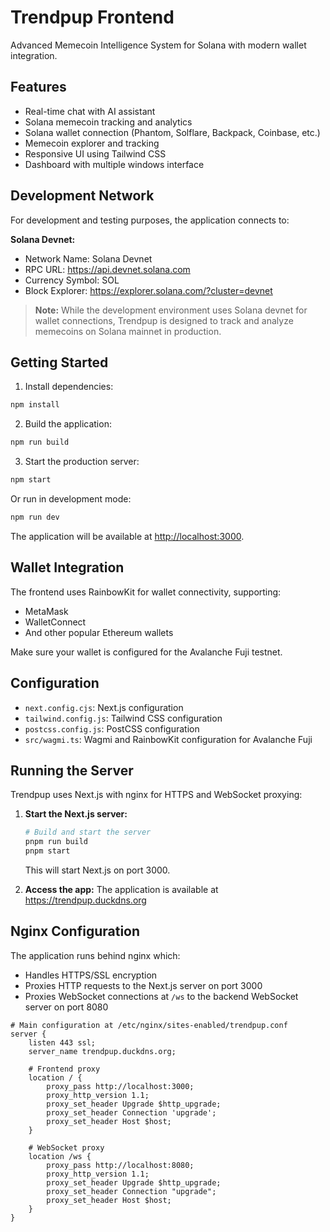 # Trendpup Frontend

Advanced Memecoin Intelligence System for Solana with modern wallet integration.

## Features

- Real-time chat with AI assistant
- Solana memecoin tracking and analytics
- Solana wallet connection (Phantom, Solflare, Backpack, Coinbase, etc.)
- Memecoin explorer and tracking
- Responsive UI using Tailwind CSS
- Dashboard with multiple windows interface

## Development Network

For development and testing purposes, the application connects to:

**Solana Devnet:**
- Network Name: Solana Devnet
- RPC URL: https://api.devnet.solana.com
- Currency Symbol: SOL
- Block Explorer: https://explorer.solana.com/?cluster=devnet

> **Note:** While the development environment uses Solana devnet for wallet connections, Trendpup is designed to track and analyze memecoins on Solana mainnet in production.

## Getting Started

1. Install dependencies:

```bash
npm install
```

2. Build the application:

```bash
npm run build
```

3. Start the production server:

```bash
npm start
```

Or run in development mode:

```bash
npm run dev
```

The application will be available at [http://localhost:3000](http://localhost:3000).

## Wallet Integration

The frontend uses RainbowKit for wallet connectivity, supporting:
- MetaMask
- WalletConnect
- And other popular Ethereum wallets

Make sure your wallet is configured for the Avalanche Fuji testnet.

## Configuration

- `next.config.cjs`: Next.js configuration
- `tailwind.config.js`: Tailwind CSS configuration
- `postcss.config.js`: PostCSS configuration
- `src/wagmi.ts`: Wagmi and RainbowKit configuration for Avalanche Fuji

## Running the Server

Trendpup uses Next.js with nginx for HTTPS and WebSocket proxying:

1. **Start the Next.js server:**
   ```bash
   # Build and start the server
   pnpm run build
   pnpm start
   ```
   This will start Next.js on port 3000.

2. **Access the app:**
   The application is available at https://trendpup.duckdns.org

## Nginx Configuration

The application runs behind nginx which:
- Handles HTTPS/SSL encryption
- Proxies HTTP requests to the Next.js server on port 3000
- Proxies WebSocket connections at `/ws` to the backend WebSocket server on port 8080

```nginx
# Main configuration at /etc/nginx/sites-enabled/trendpup.conf
server {
    listen 443 ssl;
    server_name trendpup.duckdns.org;

    # Frontend proxy
    location / {
        proxy_pass http://localhost:3000;
        proxy_http_version 1.1;
        proxy_set_header Upgrade $http_upgrade;
        proxy_set_header Connection 'upgrade';
        proxy_set_header Host $host;
    }

    # WebSocket proxy
    location /ws {
        proxy_pass http://localhost:8080;
        proxy_http_version 1.1;
        proxy_set_header Upgrade $http_upgrade;
        proxy_set_header Connection "upgrade";
        proxy_set_header Host $host;
    }
}
```